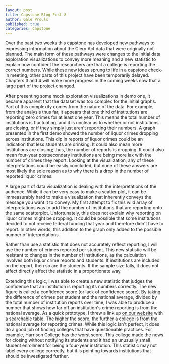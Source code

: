 ```yaml
---
layout: post
title: Capstone Blog Post 8
author: Gale Proulx
published: true
categories: Capstone
---
```


Over the past two weeks this capstone has developed new pathways to expressing information about the Clery Act data that were originally not planned. The main form of these pathways were changes to the initial data exploration visualizations to convey more meaning and a new statistic to explain how confident the researchers are that a college is reporting the correct numbers. While these new ideas sprung to life in a capstone check-in meeting, other parts of this project have been temporarily delayed. Chapters 3 and 4 will make more progress in the coming weeks now that a large part of the project changed.

After presenting some mock exploration visualizations in demo one, it became apparent that the dataset was too complex for the initial graphs. Part of this complexity comes from the nature of the data. For example, from the analysis thus far, it appears that one third of institutions are reporting zero crimes for at least one year. This means the total number of institutions is fluctuating, and it is unclear as to whether or not institutions are closing, or if they simply just aren't reporting their numbers. A graph presented in the first demo showed the number of liquor crimes dropping across institutions. This dip in reports of liquor crimes could be an indication that less students are drinking. It could also mean more institutions are closing; thus, the number of reports is dropping. It could also mean four-year postsecondary institutions are being more lax with the number of crimes they report. Looking at the visualization, any of these interpretations could be easily concluded, but none of these answers are most likely the sole reason as to why there is a drop in the number of reported liquor crimes.

A large part of data visualization is dealing with the interpretations of the audience. While it can be very easy to make a scatter plot, it can be immeasurably hard to make a visualization that inherently conveys the message you want it to convey. My first attempt to fix this wild array of interpretations was to add the number of institutions that are reporting onto the same scatterplot. Unfortunately, this does not explain why reporting on liquor crimes might be dropping. It could be possible that some institutions decided to not receive federal funding that year and therefore didn't have to report. In other words, this addition to the graph only added to the possible number of interpretations.

Rather than use a statistic that does not accurately reflect reporting, I will use the number of crimes reported per student. This new statistic will be resistant to changes in the number of institutions, as the calculation involves both liquor crime reports and students. If institutions are included on the report, then so are the students. If the sample size falls, it does not affect directly affect the statistic in a proportionate way.

Extending this logic, I was able to create a new statistic that judges the confidence that an institution is reporting its numbers correctly. The new figure is called a confidence score (or lack of confidence score). By taking the difference of crimes per student and the national average, divided by the total number of institution reports over time, I was able to produce a number that shows how far off an institution's crime reporting is from the national average. As a quick prototype, I threw a link up [on our website](http://ixanthology.com/institution-console) with a searchable table. The higher the score, the further a college is from the national average for reporting crimes. While this logic isn't perfect, it does do a good job of finding colleges that have questionable practices. For example, Harrison College has the worst score. This college made the news for closing without notifying its students and it had an unusually small student enrollment for being a four-year institution. This statistic may not label every college correctly, but it is pointing towards institutions that should be investigated further.

